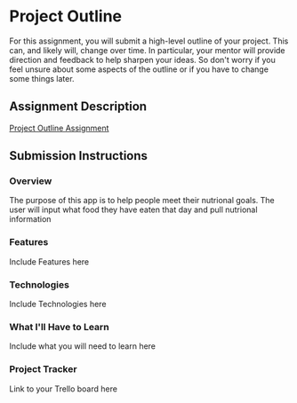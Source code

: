 # Project Outline
For this assignment, you will submit a high-level outline of your project. This can, and likely will, change over time. In particular, your mentor will provide direction and feedback to help sharpen your ideas. So don't worry if you feel unsure about some aspects of the outline or if you have to change some things later.

## Assignment Description
[Project Outline Assignment](https://education.launchcode.org/liftoff/modules/assignments/project-outline)

## Submission Instructions

### Overview
The purpose of this app is to help people meet their nutrional goals. The user will input what food they have eaten that day and pull nutrional information 
### Features
Include Features here
### Technologies
Include Technologies here
### What I'll Have to Learn
Include what you will need to learn here
### Project Tracker
Link to your Trello board here
